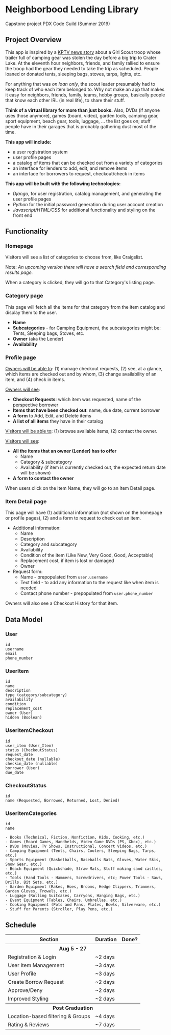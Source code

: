 # Neighborbood Lending Library
Capstone project PDX Code Guild (Summer 2019)

## Project Overview

This app is inspired by a [KPTV news story](https://www.kptv.com/news/scout-troop-asks-for-help-finding-trailer-stolen-day-before/article_a3fb09f2-ae98-11e9-aab6-8fca529363ff.html) about a Girl Scout troop whose trailer full of camping gear was stolen the day before a big trip to Crater Lake. At the eleventh hour neighbors, friends, and family rallied to ensure the troop had the gear they needed to take the trip as scheduled. People loaned or donated tents, sleeping bags, stoves, tarps, lights, etc.

For anything that was _on loan only_, the scout leader presumably had to keep track of who each item belonged to. Why not make an app that makes it easy for neighbors, friends, family, teams, hobby groups, basically people that know each other IRL (in real life), to share their stuff.

**Think of a virtual library for more than just books.** Also, DVDs (if anyone uses those anymore), games (board, video), garden tools, camping gear, sport equipment, beach gear, tools, luggage, ... the list goes on; stuff people have in their garages that is probably gathering dust most of the time.

**This app will include:**
- a user registration system
- user profile pages
- a catalog of items that can be checked out from a variety of categories
- an interface for lenders to add, edit, and remove items
- an interface for borrowers to request, checkout/check in items

**This app will be built with the following technologies:**
- _Django_, for user registration, catalog management, and generating the user profile pages
- _Python_ for the initial password generation during user account creation
- _Javascript/HTML/CSS_ for additional functionality and styling on the front end

## Functionality

### Homepage ###
Visitors will see a list of categories to choose from, like Craigslist.

Note: *An upcoming version there will have a search field and corresponding results page.*

When a category is clicked, they will go to that Category's listing page.

### Category page ###
This page will fetch all the items for that category from the item catalog and display them to the user.

- **Name**
- **Subcategories** - for Camping Equipment, the subcategories might be: Tents, Sleeping bags, Stoves, etc.
- **Owner** (aka the Lender)
- **Availability**

### Profile page ###
<u>Owners will be able to</u>: (1) manage checkout requests, (2) see, at a glance, which items are checked out and by whom, (3) change availability of an item, and (4) check in items.

<u>Owners will see</u>:
- **Checkout Requests**: which item was requested, name of the perspective borrower
- **Items that have been checked out**: name, due date, current borrower
- **A form** to Add, Edit, and Delete items
- **A list of all items** they have in their catalog

<u>Visitors will be able to</u>: (1) browse available items, (2) contact the owner.

<u>Visitors will see</u>:
- **All the items that an owner (Lender) has to offer**
  - Name
  - Category & subcategory
  - Availability (if item is currently checked out, the expected return date will be shown)
- **A form to contact the owner**

When users click on the Item Name, they will go to an Item Detail page.

### Item Detail page ###
This page will have (1) additional information (not shown on the homepage or profile pages), (2) and a form to request to check out an item.
- Additional information:
  - Name
  - Description
  - Category and subcategory
  - Availability
  - Condition of the item (Like New, Very Good, Good, Acceptable)
  - Replacement cost, if item is lost or damaged
  - Owner
- Request form:
  - Name - prepopulated from ```user.username```
  - Text field - to add any information to the request like when item is needed
  - Contact phone number - prepopulated from ```user.phone_number```

Owners will also see a Checkout History for that item.

## Data Model

### User ###
```
id
username
email
phone_number
```
### UserItem ###
```
id
name
description
type (category/subcategory)
availability
condition
replacement_cost
owner (User)
hidden (Boolean)
```
### UserItemCheckout ###
```
id
user_item (User_Item)
status (CheckoutStatus)
request_date
checkout_date (nullable)
checkin_date (nullable)
borrower (User)
due_date
```
### CheckoutStatus ###
```
id
name (Requested, Borrowed, Returned, Lost, Denied)
```
### UserItemCategories ###
```
id
name

- Books (Technical, Fiction, Nonfiction, Kids, Cooking, etc.)
- Games (Board Games, Handhelds, Video Game DVDs (PS, Xbox), etc.)
- DVDs (Movies, TV Shows, Instructional, Concert Videos, etc.)
- Camping Equipment (Tents, Chairs, Coolers, Sleeping Bags, Tarps, etc,)
- Sports Equipment (Basketballs, Baseballs Bats, Gloves, Water Skis, Snow Gear, etc.)
- Beach Equipment (Quickshade, Straw Mats, Stuff making sand castles, etc.)
- Tools (Hand Tools - Hammers, Screwdrivers, etc; Power Tools - Saws, Drills, Bit Sets, etc.)
- Garden Equipment (Rakes, Hoes, Brooms, Hedge Clippers, Trimmers, Garden Gloves, Trowels, etc.)
- Luggage (Rolling Suitcases, Carryons, Hanging Bags, etc.)
- Event Equipment (Tables, Chairs, Umbrellas, etc.)
- Cooking Equipment (Pots and Pans, Plates, Bowls, Silverware, etc.)
- Stuff for Parents (Stroller, Play Pens, etc.)
```

## Schedule
<table>
  <tr>
    <th>Section</th>
    <th>Duration</th>
    <th>Done?</th>
  </tr>
  <tr><th colspan="3" align="center">Aug 5 - 27</th></tr>
  <tr>
    <td>Registration & Login</td>
    <td>~2 days</td>
    <td></td>
  </tr>
  <tr>
    <td>User Item Management</td>
    <td>~3 days</td>
    <td></td>
  </tr>
  <tr>
    <td>User Profile</td>
    <td>~3 days</td>
    <td></td>
  </tr>
  <tr>
    <td>Create Borrow Request</td>
    <td>~2 days</td>
    <td></td>
  </tr>
  <tr>
    <td>Approve/Deny</td>
    <td>~2 days</td>
    <td></td>
  </tr>
  <tr>
    <td>Improved Styling</td>
    <td>~2 days</td>
    <td></td>
  </tr>
  <tr><th colspan="3" align="center">Post Graduation</th></tr>
  <tr>
    <td>Location-based filtering & Groups</td>
    <td>~4 days</td>
    <td></td>
  </tr>
  <tr>
    <td>Rating & Reviews</td>
    <td>~7 days</td>
    <td></td>
  </tr>
</table>
